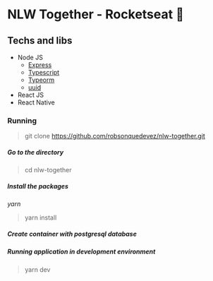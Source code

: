 # NLW Together - Rocketseat :rocket:

## Techs and libs

- Node JS
    - [Express](https://expressjs.com/pt-br/)
    - [Typescript](https://www.typescriptlang.org/)
    - [Typeorm](https://typeorm.io/#/)
    - [uuid](https://www.npmjs.com/package/uuid)
- React JS
- React Native

### Running

> git clone https://github.com/robsonquedevez/nlw-together.git

##### Go to the directory

> cd nlw-together

##### Install the packages

_yarn_

> yarn install


##### Create container with postgresql database

##### Running application in development environment

> yarn dev
